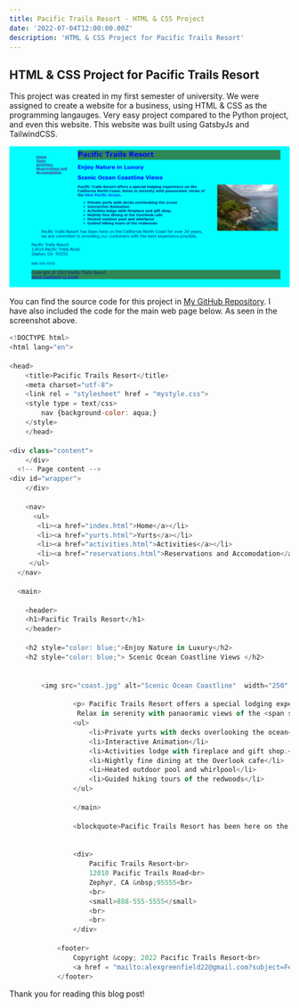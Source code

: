 ```yaml
---
title: Pacific Trails Resort - HTML & CSS Project
date: '2022-07-04T12:00:00.00Z'
description: 'HTML & CSS Project for Pacific Trails Resort'
---
```


## HTML & CSS Project for Pacific Trails Resort

This project was created in my first semester of university. We were assigned to create a website for a business, using HTML & CSS as the programming langauges. Very easy project compared to the Python project, and even this website. This website was built using GatsbyJs and TailwindCSS. 

![PacificTrailsResort](./ptr.png)

You can find the source code for this project in [My GitHub Repository](https://github.com/AlexG2G/iit-repos/tree/main/iit/assignment_5). I have also included the code for the main web page below. As seen in the screenshot above.





```js
<!DOCTYPE html>
<html lang="en">
    
<head>
    <title>Pacific Trails Resort</title>
    <meta charset="utf-8">
    <link rel = "stylesheet" href = "mystyle.css">
    <style type = text/css>
        nav {background-color: aqua;}
    </style>
    </head>
    
<div class="content">
    </div>
  <!-- Page content -->
<div id="wrapper">
    </div>
    
    <nav>
      <ul>
       <li><a href="index.html">Home</a></li> 
       <li><a href="yurts.html">Yurts</a></li> 
       <li><a href="activities.html">Activities</a></li>
       <li><a href="reservations.html">Reservations and Accomodation</a></li>
     </ul>
  </nav>
        
  <main>
      
    <header>
    <h1>Pacific Trails Resort</h1>
    </header>
      
    <h2 style="color: blue;">Enjoy Nature in Luxury</h2>
    <h2 style="color: blue;"> Scenic Ocean Coastline Views </h2>
    
      
        <img src="coast.jpg" alt="Scenic Ocean Coastline"  width="250" height="190"/> 
      
                <p> Pacific Trails Resort offers a special lodging experience on the California North Coast. 
                 Relax in serenity with panaoramic views of the <span style="color:blue">blue Pacific Ocean</span>.</p>
                <ul>
                    <li>Private yurts with decks overlooking the ocean</li>
                    <li>Interactive Animation</li>
                    <li>Activities lodge with fireplace and gift shop.</li>
                    <li>Nightly fine dining at the Overlook cafe</li>
                    <li>Heated outdoor pool and whirlpool</li>
                    <li>Guided hiking tours of the redwoods</li>
                </ul>
      
                </main>
      
                <blockquote>Pacific Trails Resort has been here on the California North Coast for over 20 years, we are commited to providing our customers with the best experience possible.</blockquote>
                
      
                <div>
                    Pacific Trails Resort<br>
                    12010 Pacific Trails Road<br>
                    Zephyr, CA &nbsp;95555<br>
                    <br> 
                    <small>888-555-5555</small>
                    <br>
                    <br>
                </div>
        
            <footer>
                Copyright &copy; 2022 Pacific Trails Resort<br>
                <a href = "mailto:alexgreenfield22@gmail.com?subject=Feedback&body=Message">Send Feedback to Email</a>
            </footer>
```

Thank you for reading this blog post!

